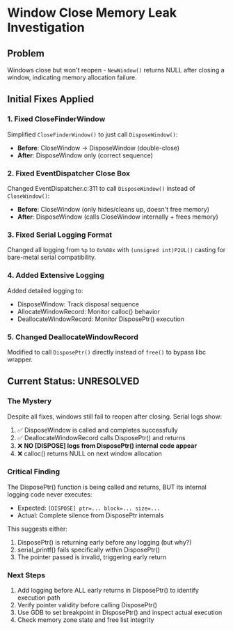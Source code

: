 # Window Close Memory Leak Investigation

## Problem
Windows close but won't reopen - `NewWindow()` returns NULL after closing a window, indicating memory allocation failure.

## Initial Fixes Applied

### 1. Fixed CloseFinderWindow
Simplified `CloseFinderWindow()` to just call `DisposeWindow()`:
- **Before**: CloseWindow → DisposeWindow (double-close)
- **After**: DisposeWindow only (correct sequence)

### 2. Fixed EventDispatcher Close Box
Changed EventDispatcher.c:311 to call `DisposeWindow()` instead of `CloseWindow()`:
- **Before**: CloseWindow (only hides/cleans up, doesn't free memory)
- **After**: DisposeWindow (calls CloseWindow internally + frees memory)

### 3. Fixed Serial Logging Format
Changed all logging from `%p` to `0x%08x` with `(unsigned int)P2UL()` casting for bare-metal serial compatibility.

### 4. Added Extensive Logging
Added detailed logging to:
- DisposeWindow: Track disposal sequence
- AllocateWindowRecord: Monitor calloc() behavior
- DeallocateWindowRecord: Monitor DisposePtr() execution

### 5. Changed DeallocateWindowRecord
Modified to call `DisposePtr()` directly instead of `free()` to bypass libc wrapper.

## Current Status: UNRESOLVED

### The Mystery
Despite all fixes, windows still fail to reopen after closing. Serial logs show:

1. ✅ DisposeWindow is called and completes successfully
2. ✅ DeallocateWindowRecord calls DisposePtr() and returns
3. ❌ **NO [DISPOSE] logs from DisposePtr() internal code appear**
4. ❌ calloc() returns NULL on next window allocation

### Critical Finding
The DisposePtr() function is being called and returns, BUT its internal logging code never executes:
- Expected: `[DISPOSE] ptr=... block=... size=...`
- Actual: Complete silence from DisposePtr internals

This suggests either:
1. DisposePtr() is returning early before any logging (but why?)
2. serial_printf() fails specifically within DisposePtr()
3. The pointer passed is invalid, triggering early return

### Next Steps
1. Add logging before ALL early returns in DisposePtr() to identify execution path
2. Verify pointer validity before calling DisposePtr()
3. Use GDB to set breakpoint in DisposePtr() and inspect actual execution
4. Check memory zone state and free list integrity
